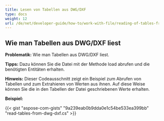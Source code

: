 ```yaml
---
title: Lesen von Tabellen aus DWG/DXF
type: docs
weight: 12
url: /de/net/developer-guide/how-to/work-with-file/reading-of-tables-from-dwg-dxf/
---
```


## **Wie man Tabellen aus DWG/DXF liest**

**Problematik:** Wie man Tabellen aus DWG/DXF liest.

**Tipps:** Dazu können Sie die Datei mit der Methode load abrufen und die benötigten Entitäten erhalten.

**Hinweis:** Dieser Codeausschnitt zeigt ein Beispiel zum Abrufen von Tabellen und zum Extrahieren von Werten aus ihnen. Auf diese Weise können Sie die in den Tabellen der Datei geschriebenen Werte erhalten.

**Beispiel:**

{{< gist "aspose-com-gists" "9a239eab0b9dda0e1c54be533ea399bb" "read-tables-from-dwg-dxf.cs" >}}
